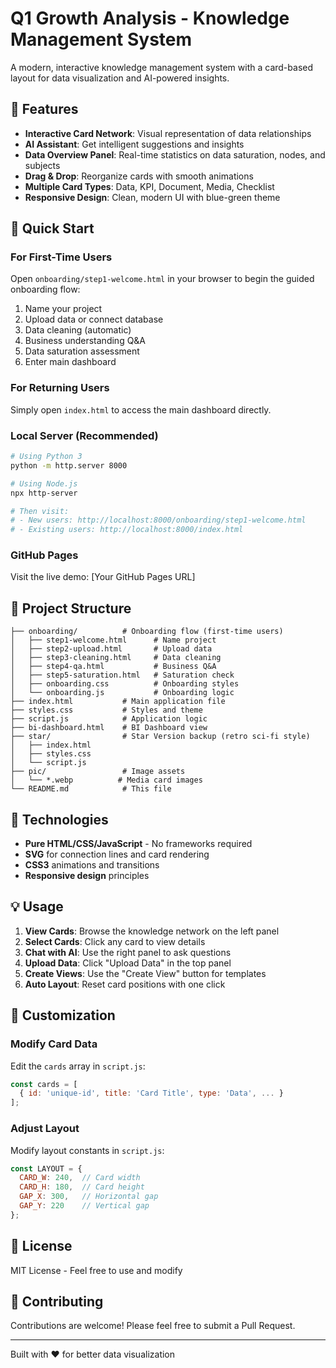 # Q1 Growth Analysis - Knowledge Management System

A modern, interactive knowledge management system with a card-based layout for data visualization and AI-powered insights.

## 🎯 Features

- **Interactive Card Network**: Visual representation of data relationships
- **AI Assistant**: Get intelligent suggestions and insights
- **Data Overview Panel**: Real-time statistics on data saturation, nodes, and subjects
- **Drag & Drop**: Reorganize cards with smooth animations
- **Multiple Card Types**: Data, KPI, Document, Media, Checklist
- **Responsive Design**: Clean, modern UI with blue-green theme

## 🚀 Quick Start

### For First-Time Users
Open `onboarding/step1-welcome.html` in your browser to begin the guided onboarding flow:
1. Name your project
2. Upload data or connect database
3. Data cleaning (automatic)
4. Business understanding Q&A
5. Data saturation assessment
6. Enter main dashboard

### For Returning Users
Simply open `index.html` to access the main dashboard directly.

### Local Server (Recommended)
```bash
# Using Python 3
python -m http.server 8000

# Using Node.js
npx http-server

# Then visit:
# - New users: http://localhost:8000/onboarding/step1-welcome.html
# - Existing users: http://localhost:8000/index.html
```

### GitHub Pages
Visit the live demo: [Your GitHub Pages URL]

## 📁 Project Structure

```
├── onboarding/          # Onboarding flow (first-time users)
│   ├── step1-welcome.html      # Name project
│   ├── step2-upload.html       # Upload data
│   ├── step3-cleaning.html     # Data cleaning
│   ├── step4-qa.html           # Business Q&A
│   ├── step5-saturation.html   # Saturation check
│   ├── onboarding.css          # Onboarding styles
│   └── onboarding.js           # Onboarding logic
├── index.html           # Main application file
├── styles.css           # Styles and theme
├── script.js            # Application logic
├── bi-dashboard.html    # BI Dashboard view
├── star/                # Star Version backup (retro sci-fi style)
│   ├── index.html
│   ├── styles.css
│   └── script.js
├── pic/                 # Image assets
│   └── *.webp          # Media card images
└── README.md            # This file
```

## 🎨 Technologies

- **Pure HTML/CSS/JavaScript** - No frameworks required
- **SVG** for connection lines and card rendering
- **CSS3** animations and transitions
- **Responsive design** principles

## 💡 Usage

1. **View Cards**: Browse the knowledge network on the left panel
2. **Select Cards**: Click any card to view details
3. **Chat with AI**: Use the right panel to ask questions
4. **Upload Data**: Click "Upload Data" in the top panel
5. **Create Views**: Use the "Create View" button for templates
6. **Auto Layout**: Reset card positions with one click

## 🔧 Customization

### Modify Card Data
Edit the `cards` array in `script.js`:
```javascript
const cards = [
  { id: 'unique-id', title: 'Card Title', type: 'Data', ... }
];
```

### Adjust Layout
Modify layout constants in `script.js`:
```javascript
const LAYOUT = {
  CARD_W: 240,  // Card width
  CARD_H: 180,  // Card height
  GAP_X: 300,   // Horizontal gap
  GAP_Y: 220    // Vertical gap
};
```

## 📝 License

MIT License - Feel free to use and modify

## 🤝 Contributing

Contributions are welcome! Please feel free to submit a Pull Request.

---

Built with ❤️ for better data visualization